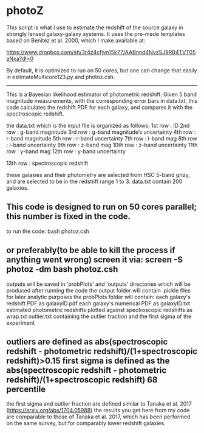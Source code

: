 # photoZ

This script is what I use to estimate the redshift of the source galaxy in strongly lensed galaxy-galaxy systems. It uses the pre-made templates based on Benitez et al. 2000, which I make available at: 

https://www.dropbox.com/sh/3r4z4cfjvn15k77/AABnnd4NvzSJ9RB4TVT05aNxa?dl=0

By default, it is optimized to run on 50 cores, but one can change that easily in estimateMulticore123.py and photoz.csh. 

---
This is a Bayesian likelihood estimator of photometric redshift. Given 5 band magnitude measurements, with the corresponding error bars in data.txt, this code calculates the redshift PDF for each galaxy, and compares it with the spectroscopic redshift. 

the data.txt which is the input file is organized as follows: 
1st row : ID
2nd row : g-band magnitude 
3rd row : g-band magnitude’s uncertainty
4th row : r-band magnitude
5th row : r-band uncertainty
7th row : i-band mag
8th row : i-band uncertainty
9th row : z-band mag
10th row : z-band uncertainty
11th row : y-band mag
12th row : y-band uncertainty

13th row : spectroscopic redshift

these galaxies and their photometry are selected from HSC 5-band grizy, and are selected to be in the redshift range 1 to 3. 
data.txt contain 200 galaxies. 

This code is designed to run on 50 cores parallel; this number is fixed in the code. 
---

to run the code: 
bash photoz.csh 

or preferably(to be able to kill the process if anything went wrong)  screen it via:
screen -S photoz -dm bash photoz.csh
---

outputs will be saved in 'probPlots' and 'outputs' directories which will be produced after running the code
the output folder will contain .pickle files for later analytic purposes
the probPlots folder will contain:
each galaxy's redshift PDF as galaxyID.pdf
each galaxy's numerical PDF as galaxyID.txt
estimated photometric redshifts plotted against spectroscopic redshifts as wrap.txt
outlier.txt containing the outlier fraction and the first sigma of the experiment

outliers are defined as abs(spectroscopic redshift - photometric redshift)/(1+spectroscopic redshift)>0.15
first sigma is defined as the abs(spectroscopic redshift - photometric redshift)/(1+spectroscopic redshift) 68 percentile
---

the first sigma and outlier fraction are defined similar to Tanaka et al. 2017 (https://arxiv.org/abs/1704.05988)
the results you get here from my code are comparable to those of Tanaka et al. 2017, which has been performed on the same survey, but for comparably lower redshift galaxies.

